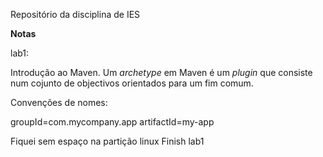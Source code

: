 Repositório da disciplina de IES

**Notas**

lab1:

Introdução ao Maven.
Um <em>archetype</em> em Maven é um <em>plugin</em> que consiste num cojunto de objectivos orientados para um fim comum.

Convenções de nomes:

groupId=com.mycompany.app
artifactId=my-app

Fiquei sem espaço na partição linux
Finish lab1
